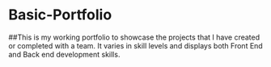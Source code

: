 # Basic-Portfolio

##This is my working portfolio to showcase the projects that I have created or completed with a team.  It varies in skill levels and displays both Front End and Back end development skills.
